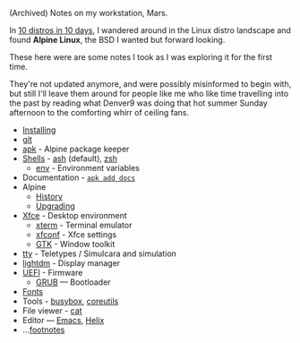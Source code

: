 (Archived) Notes on my workstation, Mars.

In [10 distros in 10 days](https://mnvr.in/10-distros/), I wandered around in
the Linux distro landscape and found **Alpine Linux**, the BSD I wanted but
forward looking.

These here were are some notes I took as I was exploring it for the first time.

They're not updated anymore, and were possibly misinformed to begin with, but
still I'll leave them around for people like me who like time travelling into
the past by reading what Denver9 was doing that hot summer Sunday afternoon to
the comforting whirr of ceiling fans.

* [Installing](alpine-install)
* [git](git)
* [apk](apk) - Alpine package keeper
* [Shells](shells) - [ash](ash) (default), [zsh](zsh)
    - [env](env) - Environment variables
* Documentation - [`apk add docs`](docs)
* Alpine
    - [History](alpine-history)
    - [Upgrading](alpine-upgrade)
* [Xfce](xfce) - Desktop environment
    - [xterm](xterm) - Terminal emulator
    - [xfconf](xfconf) - Xfce settings
    - [GTK](gtk) - Window toolkit
* [tty](tty) - Teletypes / Simulcara and simulation
* [lightdm](lightdm) - Display manager
* [UEFI](uefi) - Firmware
    - [GRUB](grub) — Bootloader
* [Fonts](fonts)
* Tools - [busybox](busybox), [coreutils](coreutils)
* File viewer - [cat](cat)
* Editor — [Emacs](emacs), [Helix](helix)
* ...[footnotes](footnotes)
